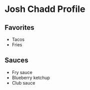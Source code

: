 # Josh Chadd Profile

## Favorites
* Tacos
* Fries

## Sauces
* Fry sauce
* Blueberry ketchup
* Club sauce
